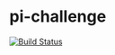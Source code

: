 # pi-challenge
[![Build Status](http://ec2-13-200-48-95.ap-south-1.compute.amazonaws.com/buildStatus/icon?job=pi-challenge&build=4)](http://ec2-3-109-122-119.ap-south-1.compute.amazonaws.com/job/pi-challenge/4/)
